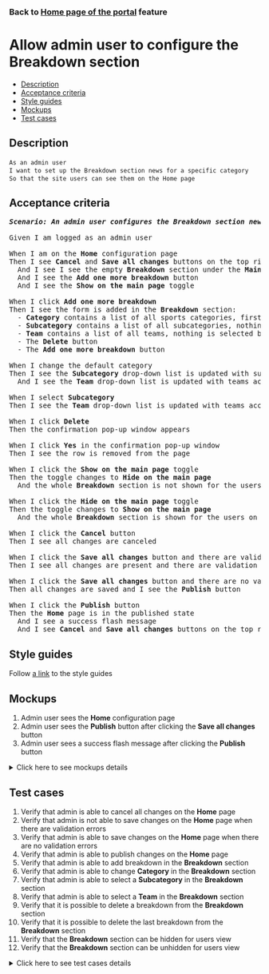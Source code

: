 ### Back to [Home page of the portal](../../README.md) feature

# Allow admin user to configure the Breakdown section

- [Description](#description)
- [Acceptance criteria](#acceptance-criteria)
- [Style guides](#style-guides)
- [Mockups](#mockups)
- [Test cases](#test-cases)

## Description

    As an admin user
    I want to set up the Breakdown section news for a specific category
    So that the site users can see them on the Home page

## Acceptance criteria

<pre>
<b><i>Scenario: An admin user configures the Breakdown section news for a specific category</i></b>

Given I am logged as an admin user

When I am on the <b>Home</b> configuration page
Then I see <b>Cancel</b> and <b>Save all changes</b> buttons on the top right corner
  And I see I see the empty <b>Breakdown</b> section under the <b>Main articles</b> section
  And I see the <b>Add one more breakdown</b> button
  And I see the <b>Show on the main page</b> toggle

When I click <b>Add one more breakdown</b>
Then I see the form is added in the <b>Breakdown</b> section:
  - <b>Category</b> contains a list of all sports categories, first category from the list is selected by default, is required
  - <b>Subcategory</b> contains a list of all subcategories, nothing is selected by default
  - <b>Team</b> contains a list of all teams, nothing is selected by default
  - The <b>Delete</b> button
  - The <b>Add one more breakdown</b> button

When I change the default category
Then I see the <b>Subcategory</b> drop-down list is updated with subcategories according to the selected category
  And I see the <b>Team</b> drop-down list is updated with teams according to the selected category

When I select <b>Subcategory</b>
Then I see the <b>Team</b> drop-down list is updated with teams according to the selected subcategory

When I click <b>Delete</b>
Then the confirmation pop-up window appears

When I click <b>Yes</b> in the confirmation pop-up window
Then I see the row is removed from the page

When I click the <b>Show on the main page</b> toggle
Then the toggle changes to <b>Hide on the main page</b>
  And the whole <b>Breakdown</b> section is not shown for the users on the <b>Home</b> page

When I click the <b>Hide on the main page</b> toggle
Then the toggle changes to <b>Show on the main page</b>
  And the whole <b>Breakdown</b> section is shown for the users on the <b>Home</b> page

When I click the <b>Cancel</b> button
Then I see all changes are canceled

When I click the <b>Save all changes</b> button and there are validation errors
Then I see all changes are present and there are validation errors highlighted

When I click the <b>Save all changes</b> button and there are no validation errors
Then all changes are saved and I see the <b>Publish</b> button

When I click the <b>Publish</b> button
Then the <b>Home</b> page is in the published state
  And I see a success flash message
  And I see <b>Cancel</b> and <b>Save all changes</b> buttons on the top right corner
</pre>

## Style guides

Follow [a link](https://www.figma.com/proto/0zkkf5WC77OSpvyD6YXpFE/Style-guides?page-id=0%3A1&node-id=19%3A5368&viewport=266%2C48%2C0.54&scaling=min-zoom&starting-point-node-id=19%3A5368) to the style guides

## Mockups

1. Admin user sees the <b>Home</b> configuration page
2. Admin user sees the <b>Publish</b> button after clicking the <b>Save all changes</b> button
3. Admin user sees a success flash message after clicking the <b>Publish</b> button

<details>
  <summary>Click here to see mockups details</summary>

**1. Admin user sees the Home configuration page:**

![Admin user sees the Home configuration page](/web_application_features/home_page/images/home_configuration.png)

**2. Admin user sees the Publish button after clicking the Save all changes button:**

![Admin user sees the Publish button after clicking the Save all changes button](/web_application_features/home_page/images/home_configuration_publish_button.png)

**3. Admin user sees a success flash message after clicking the Publish button:**

![Admin user sees a success flash message after clicking the Publish button](/web_application_features/home_page/images/success_publish.png)
</details>

## Test cases

1. Verify that admin is able to cancel all changes on the <b>Home</b> page
2. Verify that admin is not able to save changes on the <b>Home</b> page when there are validation errors
3. Verify that admin is able to save changes on the <b>Home</b> page when there are no validation errors
4. Verify that admin is able to publish changes on the <b>Home</b> page
5. Verify that admin is able to add breakdown in the <b>Breakdown</b> section
6. Verify that admin is able to change <b>Category</b> in the <b>Breakdown</b> section
7. Verify that admin is able to select a <b>Subcategory</b> in the <b>Breakdown</b> section
8. Verify that admin is able to select a <b>Team</b> in the <b>Breakdown</b> section
9. Verify that it is possible to delete a breakdown from the <b>Breakdown</b> section
10. Verify that it is possible to delete the last breakdown from the <b>Breakdown</b> section
11. Verify that the <b>Breakdown</b> section can be hidden for users view
12. Verify that the <b>Breakdown</b> section can be unhidden for users view

<details>
  <summary>Click here to see test cases details</summary>

### **#1. Verify that admin is able to cancel all changes on the Home page**

|Preconditions|Steps|Expected result
--------------|-----|----------
|- Log in with admin account</br>- Go to the <b>Home</b> configuration page</br>- There are some unpublished changes|1) Click <b>Cancel</b>|1) All changes are canceled|

### **#2. Verify that admin is not able to save changes on the Home page when there are validation errors**

|Preconditions|Steps|Expected result
--------------|-----|----------
|- Log in with admin account</br>- Go to the <b>Home</b> configuration page|1) Leave required fields empty</br>2) Click the <b>Save all changes</b> button|2) Error messages about empty required fields appear. All changes are present but not saved|

### **#3. Verify that admin is able to save changes on the Home page when there are no validation errors**

|Preconditions|Steps|Expected result
--------------|-----|----------
|- Log in with admin account</br>- Go to the <b>Home</b> configuration page|1) Fill in all required fields</br>2) Click the <b>Save all changes</b> button|2) All changes are saved. The <b>Publish</b> button appears|

### **#4. Verify that admin is able to publish changes on the Home page**

|Preconditions|Steps|Expected result
--------------|-----|----------
|- Log in with admin account</br>- Go to the <b>Home</b> configuration page</br>- Changes are saved|1) Click <b>Publish</b>|1) The <b>Home</b> page is in published state|

### **#5. Verify that admin is able to add breakdown in the Breakdown section**

|Preconditions|Steps|Expected result
--------------|-----|----------
|- Log in with admin account</br>- Go to the <b>Home</b> configuration page > <b>Breakdown</b> section|1) Click <b>Add one more breakdown</b> in the <b>Breakdown</b> section|1) The <b>Breakdown</b> form is added with:</br> - <b>Category</b> (required, with first category from the list selected by default)</br>- <b>Subcategory</b> (empty)</br>- <b>Team</b> (empty) drop-down lists</br>- The <b>Delete</b> button|

### **#6. Verify that admin is able to change Category in the Breakdown section**

|Preconditions|Steps|Expected result
--------------|-----|----------
|- Log in with admin account</br>- Go to the <b>Home</b> configuration page > <b>Breakdown</b> section</br>- <b>Breakdown</b> is added|1) Change the sports category in the <b>Breakdown</b> section</br>2) Check if the <b>Subcategory</b> and <b>Team</b> drop-down lists are updated|2) The <b>Subcategory</b> and <b>Team</b> drop-down lists are updated according to the selected category|

### **#7. Verify that admin is able to select a Subcategory in the Breakdown section**

|Preconditions|Steps|Expected result
--------------|-----|----------
|- Log in with admin account</br>- Go to the <b>Home</b> configuration page > <b>Breakdown</b> section</br>- <b>Breakdown</b> is added</br>- <b>Category</b> is selected|1) In the <b>Breakdown</b> section, select a <b>Subcategory</b></br>2) Check if the <b>Team</b> drop-down list is updated|2) The <b>Team</b> drop-down list is updated according to the selected subcategory|

### **#8. Verify that admin is able to select a Team in the Breakdown section**

|Preconditions|Steps|Expected result
--------------|-----|----------
|- Log in with admin account</br>- Go to the <b>Home</b> configuration page > <b>Breakdown</b> section</br>- <b>Breakdown</b> is added</br>- <b>Category</b> is selected</br>- <b>Subcategory</b> is selected|1) In the <b>Breakdown</b> section, select a <b>Team</b>|1) The <b>Team</b> is selected|

### **#9. Verify that it is possible to delete a breakdown from the Breakdown section**

|Preconditions|Steps|Expected result
--------------|-----|----------
|- Log in with admin account</br>- Go to the <b>Home</b> configuration page > <b>Breakdown</b> section|1) In the <b>Breakdown</b> section, click <b>Delete</b> any breakdown</br>2) Click <b>Yes</b> in the confirmation pop-up window|2) The breakdown is deleted|

### **#10. Verify that it is possible to delete the last breakdown from the Breakdown section**

|Preconditions|Steps|Expected result
--------------|-----|----------
|- Log in with admin account</br>- Go to the <b>Home</b> configuration page > <b>Breakdown</b> section</br>- There is only 1 breakdown present|1) In the <b>Breakdown</b> section, go to the last breakdown, and then click <b>Delete</b></br>2) Click <b>Yes</b> in the confirmation pop-up window|2) The breakdown is deleted|

### **#11. Verify that the Breakdown section can be hidden from users**

|Preconditions|Steps|Expected result
--------------|-----|----------
|- Log in with admin account</br>- Go to the <b>Home</b> configuration page > <b>Breakdown</b> section</br>- There is the <b>Show on the main page</b> toggle|1) Examine the <b>Breakdown</b> section</br>2) Click the <b>Show on the main page</b> toggle|2) The toggle changes to <b>Hide on the main page</b>. The <b>Breakdown</b> section is not visible to users|

### **#12. Verify that the Breakdown section can be visible to users**

|Preconditions|Steps|Expected result
--------------|-----|----------
|- Log in with admin account</br>- Go to the <b>Home</b> configuration page > <b>Breakdown</b> section</br>- There is the <b>Hide on the main page</b> toggle|1) Examine the <b>Breakdown</b> section</br>2) Click the <b>Hide on the main page</b> toggle|2) The toggle changes to <b>Show on the main page</b>. The <b>Breakdown</b> section is visible to users|

</details>
